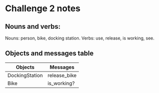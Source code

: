 # Challenge 2 notes

## Nouns and verbs:

Nouns: person, bike, docking station.
Verbs: use, release, is working, see.

## Objects and messages table

| Objects | Messages |
| --- | --- |
| DockingStation | release_bike |
| Bike | is_working? |
